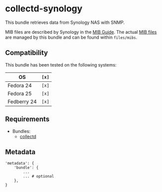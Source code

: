 # collectd-synology

This bundle retrieves data from Synology NAS with SNMP.

MIB files are described by Synology in the [MIB Guide](https://global.download.synology.com/download/Document/MIBGuide/Synology_DiskStation_MIB_Guide.pdf).
The actual [MIB files](http://dedl.synology.com/download/Document/MIBGuide/Synology_MIB_File.zip) are managed by this bundle and can be found within `files/mibs`.

## Compatibility

This bundle has been tested on the following systems:

| OS          | `[x]` |
| ----------- | ----- |
| Fedora 24   | `[x]` |
| Fedora 25   | `[x]` |
| Fedberry 24 | `[x]` |

## Requirements

* Bundles:
  * [collectd](https://github.com/rullmann/bundlewrap-collectd)

## Metadata

    'metadata': {
        'bundle': {
			...
            ... # optional
        },
    }
